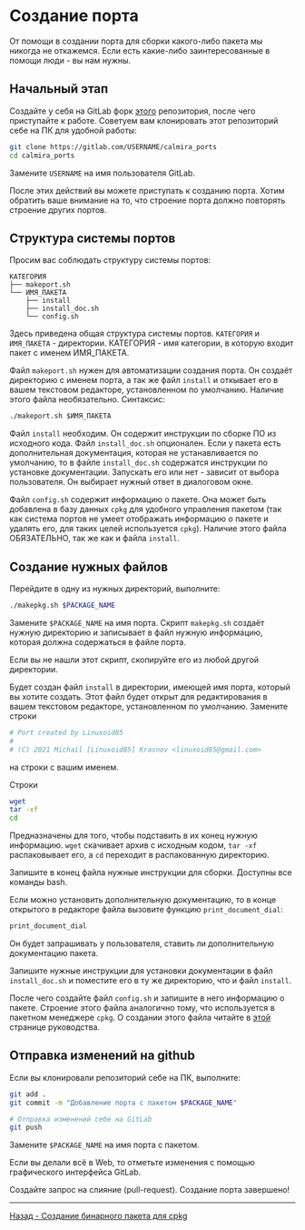 # Создание порта

От помощи в создании порта для сборки какого-либо пакета мы никогда не откажемся. Если есть какие-либо заинтересованные в помощи люди - вы нам нужны.

## Начальный этап

Создайте у себя на GitLab форк [этого](https://gitlab.com/Linuxoid85/calmira_ports) репозитория, после чего приступайте к работе. Советуем вам клонировать этот репозиторий себе на ПК для удобной работы:

```bash
git clone https://gitlab.com/USERNAME/calmira_ports
cd calmira_ports
```

Замените `USERNAME` на имя пользователя GitLab.

После этих действий вы можете приступать к созданию порта. Хотим обратить ваше внимание на то, что строение порта должно повторять строение других портов.

## Структура системы портов

Просим вас соблюдать структуру системы портов:

```
КАТЕГОРИЯ
├── makeport.sh
└── ИМЯ_ПАКЕТА
    ├── install
    ├── install_doc.sh
    └── config.sh
```

Здесь приведена общая структура системы портов. `КАТЕГОРИЯ` и `ИМЯ_ПАКЕТА` - директории. КАТЕГОРИЯ - имя категории, в которую входит пакет с именем ИМЯ_ПАКЕТА.

Файл `makeport.sh` нужен для автоматизации создания порта. Он создаёт директорию с именем порта, а так же файл `install` и откывает его в вашем текстовом редакторе, установленном по умолчанию. Наличие этого файла необязательно. Синтаксис:

```bash
./makeport.sh $ИМЯ_ПАКЕТА
```

Файл `install` необходим. Он содержит инструкции по сборке ПО из исходного кода. Файл `install_doc.sh` опционален. Если у пакета есть дополнительная документация, которая не устанавливается по умолчанию, то в файле `install_doc.sh` содержатся инструкции по установке документации. Запускать его или нет - зависит от выбора пользователя. Он выбирает нужный ответ в диалоговом окне.

Файл `config.sh` содержит информацию о пакете. Она может быть добавлена в базу данных `cpkg` для удобного управления пакетом (так как система портов не умеет отображать информацию о пакете и удалять его, для таких целей используется `cpkg`). Наличие этого файла ОБЯЗАТЕЛЬНО, так же как и файла `install`.

## Создание нужных файлов

Перейдите в одну из нужных директорий, выполните:

```bash
./makepkg.sh $PACKAGE_NAME
```

Замените `$PACKAGE_NAME` на имя порта. Скрипт `makepkg.sh` создаёт нужную директорию и записывает в файл нужную информацию, которая должна содержаться в файле порта.

Если вы не нашли этот скрипт, скопируйте его из любой другой директории.

Будет создан файл `install` в директории, имеющей имя порта, который вы хотите создать. Этот файл будет открыт для редактирования в вашем текстовом редакторе, установленном по умолчанию. Замените строки

```bash
# Port created by Linuxoid85
#
# (C) 2021 Michail [Linuxoid85] Krasnov <linuxoid85@gmail.com>
```

на строки с вашим именем.

Строки 
```bash
wget 
tar -xf 
cd 
```

Предназначены для того, чтобы подставить в их конец нужную информацию. `wget` скачивает архив с исходным кодом, `tar -xf` распаковывает его, а `cd` переходит в распакованную директорию.

Запишите в конец файла нужные инструкции для сборки. Доступны все команды bash.

Если можно установить дополнительную документацию, то в конце открытого в редакторе файла вызовите функцию `print_document_dial`:

```bash
print_document_dial
```

Он будет запрашивать у пользователя, ставить ли дополнительную документацию пакета.

Запишите нужные инструкции для установки документации в файл `install_doc.sh` и поместите его в ту же директорию, что и файл `install`.

После чего создайте файл `config.sh` и запишите в него информацию о пакете. Строение этого файла аналогично тому, что используется в пакетном менеджере `cpkg`. О создании этого файла читайте в [этой](makepkg.sh) странице руководства.

## Отправка изменений на github

Если вы клонировали репозиторий себе на ПК, выполните:

```bash
git add .
git commit -m "Добавление порта с пакетом $PACKAGE_NAME"

# Отправка изменений себе на GitLab
git push
```

Замените `$PACKAGE_NAME` на имя порта с пакетом.

Если вы делали всё в Web, то отметьте изменения с помощью графического интерфейса GitLab.

Создайте запрос на слияние (pull-request). Создание порта завершено!

***

[Назад - Создание бинарного пакета для cpkg](makepkg.md)
